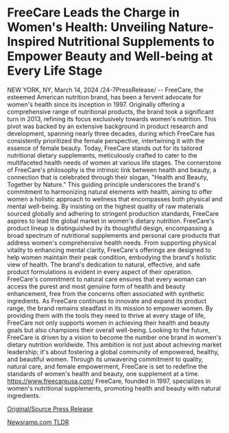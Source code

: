 # FreeCare Leads the Charge in Women's Health: Unveiling Nature-Inspired Nutritional Supplements to Empower Beauty and Well-being at Every Life Stage

NEW YORK, NY, March 14, 2024 /24-7PressRelease/ -- FreeCare, the esteemed American nutrition brand, has been a fervent advocate for women's health since its inception in 1997. Originally offering a comprehensive range of nutritional products, the brand took a significant turn in 2013, refining its focus exclusively towards women's nutrition. This pivot was backed by an extensive background in product research and development, spanning nearly three decades, during which FreeCare has consistently prioritized the female perspective, intertwining it with the essence of female beauty. Today, FreeCare stands out for its tailored nutritional dietary supplements, meticulously crafted to cater to the multifaceted health needs of women at various life stages.  The cornerstone of FreeCare's philosophy is the intrinsic link between health and beauty, a connection that is celebrated through their slogan, "Health and Beauty, Together by Nature." This guiding principle underscores the brand's commitment to harmonizing natural elements with health, aiming to offer women a holistic approach to wellness that encompasses both physical and mental well-being. By insisting on the highest quality of raw materials sourced globally and adhering to stringent production standards, FreeCare aspires to lead the global market in women's dietary nutrition.  FreeCare's product lineup is distinguished by its thoughtful design, encompassing a broad spectrum of nutritional supplements and personal care products that address women's comprehensive health needs. From supporting physical vitality to enhancing mental clarity, FreeCare's offerings are designed to help women maintain their peak condition, embodying the brand's holistic view of health.  The brand's dedication to natural, effective, and safe product formulations is evident in every aspect of their operation. FreeCare's commitment to natural care ensures that every woman can access the purest and most genuine form of health and beauty enhancement, free from the concerns often associated with synthetic ingredients.  As FreeCare continues to innovate and expand its product range, the brand remains steadfast in its mission to empower women. By providing them with the tools they need to thrive at every stage of life, FreeCare not only supports women in achieving their health and beauty goals but also champions their overall well-being.  Looking to the future, FreeCare is driven by a vision to become the number one brand in women's dietary nutrition worldwide. This ambition is not just about achieving market leadership; it's about fostering a global community of empowered, healthy, and beautiful women. Through its unwavering commitment to quality, natural care, and female empowerment, FreeCare is set to redefine the standards of women's health and beauty, one supplement at a time.  https://www.freecareusa.com/  FreeCare, founded in 1997, specializes in women's nutritional supplements, promoting health and beauty with natural ingredients. 

[Original/Source Press Release](https://www.24-7pressrelease.com/press-release/509221/freecare-leads-the-charge-in-womens-health-unveiling-nature-inspired-nutritional-supplements-to-empower-beauty-and-well-being-at-every-life-stage) 

[Newsramp.com TLDR](https://newsramp.com/None) 